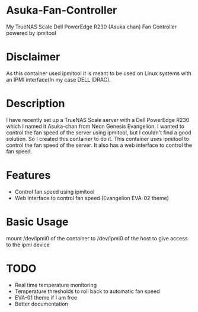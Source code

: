 # Asuka-Fan-Controller
My TrueNAS Scale Dell PowerEdge R230 (Asuka chan) Fan Controller powered by ipmitool

# Disclaimer
As this container used ipmitool it is meant to be used on Linux systems with an IPMI interface(In my case DELL IDRAC).

# Description
I have recently set up a TrueNAS Scale server with a Dell PowerEdge R230 which I named it Asuka-chan from Neon Genesis Evangelion. I wanted to control the fan speed of the server using ipmitool, but I couldn't find a good solution. So I created this container to do it. This container uses ipmitool to control the fan speed of the server. It also has a web interface to control the fan speed.

# Features
- Control fan speed using ipmitool
- Web interface to control fan speed (Evangelion EVA-02 theme)

# Basic Usage
mount /dev/ipmi0 of the container to /dev/ipmi0 of the host to give access to the ipmi device

# TODO
- Real time temperature monitoring
- Temperature thresholds to roll back to automatic fan speed
- EVA-01 theme if I am free
- Better documentation
